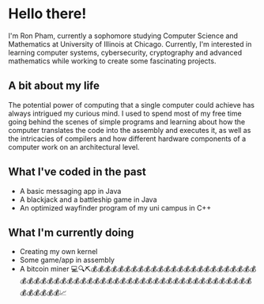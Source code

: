 # Hello there!
I'm Ron Pham, currently a sophomore studying Computer Science and Mathematics at University of Illinois at Chicago. Currently, I'm interested in learning computer systems, cybersecurity, cryptography and advanced mathematics while working to create some fascinating projects.

## A bit about my life
The potential power of computing that a single computer could achieve has always intrigued my curious mind. I used to spend most of my free time going behind the scenes of simple programs and learning about how the computer translates the code into the assembly and executes it, as well as the intricacies of compilers and how different hardware components of a computer work on an architectural level. 

## What I've coded in the past
- A basic messaging app in Java
- A blackjack and a battleship game in Java
- An optimized wayfinder program of my uni campus in C++

## What I'm currently doing
- Creating my own kernel
- Some game/app in assembly
- A bitcoin miner 💻🔍⛏️💰💰💰💰💰💰💰💰💰💰💰💰💰💰💰💰💰💰💰💰💰💰💰💰💰💰💰💰💰💰💰💰💰💰💰💰💰💰💰💰💰💰💰💰💰💰💰💰💰💰💰💰💰💰💰💰💰💰💰💰💰💰💰💰💰💰📈


